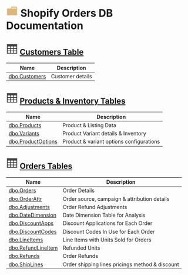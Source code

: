 # ![logo](Images/folder.svg) Shopify Orders DB Documentation

## ![Table](Images/table.svg) **[Customers Table](Tables/Tables.md)**

| Name                                               | Description                                     |
|----------------------------------------------------|-------------------------------------------------|
| [dbo.Customers](Tables/dbo.Customers.md)           | Customer details                                |

## ![Table](Images/table.svg) **[Products & Inventory Tables](Tables/Tables.md)**

| Name                                               | Description                                     |
|----------------------------------------------------|-------------------------------------------------|
| [dbo.Products](Tables/dbo.Products.md)           | Product & Listing Data                                |
| [dbo.Variants](Tables/dbo.Variants.md)           | Product Variant details & Inventory                                |
| [dbo.ProductOptions](Tables/dbo.ProductOptions.md)           | Product & variant options configurations                          |

## ![Table](Images/table.svg) [Orders Tables](Tables/Tables.md)

| Name                                               | Description                                     |
|----------------------------------------------------|-------------------------------------------------|
| [dbo.Orders](Tables/dbo.Orders.md)                 | Order Details                                   |
| [dbo.OrderAttr](Tables/dbo.OrderAttr.md)           | Order source, campaign & attribution details    |
| [dbo.Adjustments](Tables/dbo.Adjustments.md)       | Order Refund Adjustments                        |
| [dbo.DateDimension](Tables/dbo.DateDimension.md)   | Date Dimension Table for Analysis               |
| [dbo.DiscountApps](Tables/dbo.DiscountApps.md)     | Discount Applications for Each Order            |
| [dbo.DiscountCodes](Tables/dbo.DiscountCodes.md)   | Discount Codes In Use for Each Order            |
| [dbo.LineItems](Tables/dbo.LineItems.md)           | Line Items with Units Sold for Orders           |
| [dbo.RefundLineItem](Tables/dbo.RefundLineItem.md) | Refunded Units                                  |
| [dbo.Refunds](Tables/dbo.Refunds.md)               | Order Refunds                                   |
| [dbo.ShipLines](Tables/dbo.ShipLines.md)           | Order shipping lines pricings method & discount |

